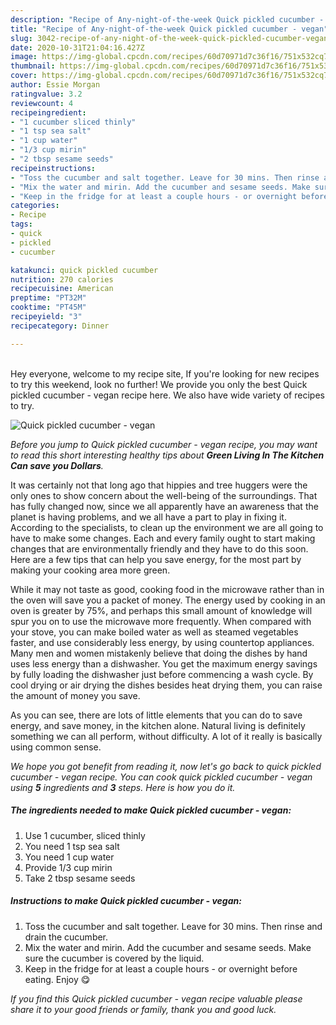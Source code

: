 ```yaml
---
description: "Recipe of Any-night-of-the-week Quick pickled cucumber - vegan"
title: "Recipe of Any-night-of-the-week Quick pickled cucumber - vegan"
slug: 3042-recipe-of-any-night-of-the-week-quick-pickled-cucumber-vegan
date: 2020-10-31T21:04:16.427Z
image: https://img-global.cpcdn.com/recipes/60d70971d7c36f16/751x532cq70/quick-pickled-cucumber-vegan-recipe-main-photo.jpg
thumbnail: https://img-global.cpcdn.com/recipes/60d70971d7c36f16/751x532cq70/quick-pickled-cucumber-vegan-recipe-main-photo.jpg
cover: https://img-global.cpcdn.com/recipes/60d70971d7c36f16/751x532cq70/quick-pickled-cucumber-vegan-recipe-main-photo.jpg
author: Essie Morgan
ratingvalue: 3.2
reviewcount: 4
recipeingredient:
- "1 cucumber sliced thinly"
- "1 tsp sea salt"
- "1 cup water"
- "1/3 cup mirin"
- "2 tbsp sesame seeds"
recipeinstructions:
- "Toss the cucumber and salt together. Leave for 30 mins. Then rinse and drain the cucumber."
- "Mix the water and mirin. Add the cucumber and sesame seeds. Make sure the cucumber is covered by the liquid."
- "Keep in the fridge for at least a couple hours - or overnight before eating. Enjoy 😋"
categories:
- Recipe
tags:
- quick
- pickled
- cucumber

katakunci: quick pickled cucumber 
nutrition: 270 calories
recipecuisine: American
preptime: "PT32M"
cooktime: "PT45M"
recipeyield: "3"
recipecategory: Dinner

---
```

<br>
Hey everyone, welcome to my recipe site, If you're looking for new recipes to try this weekend, look no further! We provide you only the best Quick pickled cucumber - vegan recipe here. We also have wide variety of recipes to try.
<br>


![Quick pickled cucumber - vegan](https://img-global.cpcdn.com/recipes/60d70971d7c36f16/751x532cq70/quick-pickled-cucumber-vegan-recipe-main-photo.jpg)

<i>Before you jump to Quick pickled cucumber - vegan recipe, you may want to read this short interesting healthy tips about 
<strong>Green Living In The Kitchen Can save you Dollars</strong>.</i>
</br>

It was certainly not that long ago that hippies and tree huggers were the only ones to show concern about the well-being of the surroundings. That has fully changed now, since we all apparently have an awareness that the planet is having problems, and we all have a part to play in fixing it. According to the specialists, to clean up the environment we are all going to have to make some changes. Each and every family ought to start making changes that are environmentally friendly and they have to do this soon. Here are a few tips that can help you save energy, for the most part by making your cooking area more green.

While it may not taste as good, cooking food in the microwave rather than in the oven will save you a packet of money. The energy used by cooking in an oven is greater by 75%, and perhaps this small amount of knowledge will spur you on to use the microwave more frequently. When compared with your stove, you can make boiled water as well as steamed vegetables faster, and use considerably less energy, by using countertop appliances. Many men and women mistakenly believe that doing the dishes by hand uses less energy than a dishwasher. You get the maximum energy savings by fully loading the dishwasher just before commencing a wash cycle. By cool drying or air drying the dishes besides heat drying them, you can raise the amount of money you save.

As you can see, there are lots of little elements that you can do to save energy, and save money, in the kitchen alone. Natural living is definitely something we can all perform, without difficulty. A lot of it really is basically using common sense.


<i>We hope you got benefit from reading it, now let's go back to quick pickled cucumber - vegan recipe. You can cook quick pickled cucumber - vegan using <strong>5</strong> ingredients and <strong>3</strong> steps. Here is how you do it.
</i>

##### The ingredients needed to make Quick pickled cucumber - vegan:

1. Use 1 cucumber, sliced thinly
1. You need 1 tsp sea salt
1. You need 1 cup water
1. Provide 1/3 cup mirin
1. Take 2 tbsp sesame seeds


##### Instructions to make Quick pickled cucumber - vegan:

1. Toss the cucumber and salt together. Leave for 30 mins. Then rinse and drain the cucumber.
1. Mix the water and mirin. Add the cucumber and sesame seeds. Make sure the cucumber is covered by the liquid.
1. Keep in the fridge for at least a couple hours - or overnight before eating. Enjoy 😋


<i>If you find this Quick pickled cucumber - vegan recipe valuable please share it to your good friends or family, thank you and good luck.</i>
